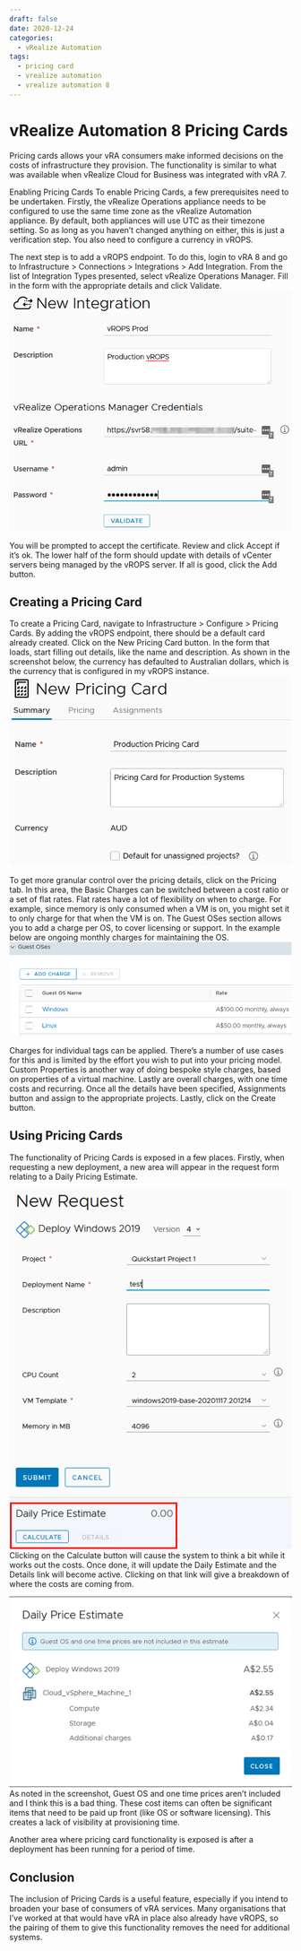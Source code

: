 ```yaml
---
draft: false
date: 2020-12-24
categories:
  - vRealize Automation
tags:
  - pricing card
  - vrealize automation
  - vrealize automation 8
---
```

# vRealize Automation 8 Pricing Cards
Pricing cards allows your vRA consumers make informed decisions on the costs of infrastructure they provision. The functionality is similar to what was available when vRealize Cloud for Business was integrated with vRA 7.

Enabling Pricing Cards
To enable Pricing Cards, a few prerequisites need to be undertaken. Firstly, the vRealize Operations appliance needs to be configured to use the same time zone as the vRealize Automation appliance. By default, both appliances will use UTC as their timezone setting. So as long as you haven’t changed anything on either, this is just a verification step. You also need to configure a currency in vROPS.
<!-- more -->
The next step is to add a vROPS endpoint. To do this, login to vRA 8 and go to Infrastructure > Connections > Integrations > Add Integration. From the list of Integration Types presented, select vRealize Operations Manager. Fill in the form with the appropriate details and click Validate.
![Image](../media/2020-12-24-001.png)

You will be prompted to accept the certificate. Review and click Accept if it’s ok. The lower half of the form should update with details of vCenter servers being managed by the vROPS server. If all is good, click the Add button.

## Creating a Pricing Card
To create a Pricing Card, navigate to Infrastructure > Configure > Pricing Cards. By adding the vROPS endpoint, there should be a default card already created. Click on the New Pricing Card button. In the form that loads, start filling out details, like the name and description. As shown in the screenshot below, the currency has defaulted to Australian dollars, which is the currency that is configured in my vROPS instance.
![Image](../media/2020-12-24-002.png)

To get more granular control over the pricing details, click on the Pricing tab. In this area, the Basic Charges can be switched between a cost ratio or a set of flat rates. Flat rates have a lot of flexibility on when to charge. For example, since memory is only consumed when a VM is on, you might set it to only charge for that when the VM is on. The Guest OSes section allows you to add a charge per OS, to cover licensing or support. In the example below are ongoing monthly charges for maintaining the OS.
![Image](../media/2020-12-24-003.png)

Charges for individual tags can be applied. There’s a number of use cases for this and is limited by the effort you wish to put into your pricing model. Custom Properties is another way of doing bespoke style charges, based on properties of a virtual machine. Lastly are overall charges, with one time costs and recurring. Once all the details have been specified, Assignments button and assign to the appropriate projects. Lastly, click on the Create button.

## Using Pricing Cards
The functionality of Pricing Cards is exposed in a few places. Firstly, when requesting a new deployment, a new area will appear in the request form relating to a Daily Pricing Estimate.

![Image](../media/2020-12-24-004.png)
Clicking on the Calculate button will cause the system to think a bit while it works out the costs. Once done, it will update the Daily Estimate and the Details link will become active. Clicking on that link will give a breakdown of where the costs are coming from.

![Image](../media/2020-12-24-005.png)
As noted in the screenshot, Guest OS and one time prices aren’t included and I think this is a bad thing. These cost items can often be significant items that need to be paid up front (like OS or software licensing). This creates a lack of visibility at provisioning time.

Another area where pricing card functionality is exposed is after a deployment has been running for a period of time.

## Conclusion
The inclusion of Pricing Cards is a useful feature, especially if you intend to broaden your base of consumers of vRA services. Many organisations that I’ve worked at that would have vRA in place also already have vROPS, so the pairing of them to give this functionality removes the need for additional systems.
